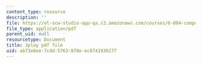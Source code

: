 ```yaml
---
content_type: resource
description: ''
file: https://ol-ocw-studio-app-qa.s3.amazonaws.com/courses/6-004-computation-structures-spring-2017/ab73e6ee7c4d5763878eec8741936177_SlwUHJ4kgjI.pdf
file_type: application/pdf
parent_uid: null
resourcetype: Document
title: 3play pdf file
uid: ab73e6ee-7c4d-5763-878e-ec8741936177
---
```

